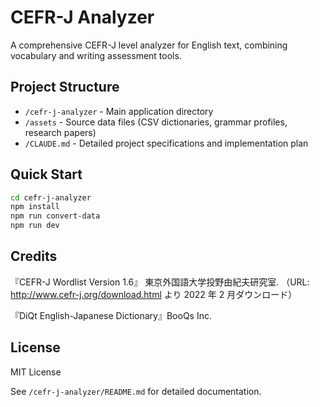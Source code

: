 # CEFR-J Analyzer

A comprehensive CEFR-J level analyzer for English text, combining vocabulary and writing assessment tools.

## Project Structure

- `/cefr-j-analyzer` - Main application directory
- `/assets` - Source data files (CSV dictionaries, grammar profiles, research papers)
- `/CLAUDE.md` - Detailed project specifications and implementation plan

## Quick Start

```bash
cd cefr-j-analyzer
npm install
npm run convert-data
npm run dev
```

## Credits

『CEFR-J Wordlist Version 1.6』 東京外国語大学投野由紀夫研究室. （URL: http://www.cefr-j.org/download.html より 2022 年 2 月ダウンロード）

『DiQt English-Japanese Dictionary』BooQs Inc.

## License

MIT License

See `/cefr-j-analyzer/README.md` for detailed documentation.